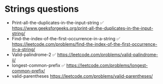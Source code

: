 # Strings questions

* Print-all-the-duplicates-in-the-input-string ✅ https://www.geeksforgeeks.org/print-all-the-duplicates-in-the-input-string/  
* Find-the-index-of-the-first-occurrence-in-a-string ✅ https://leetcode.com/problems/find-the-index-of-the-first-occurrence-in-a-string/
* Valid-palindrome-2 ✅ https://leetcode.com/problems/valid-palindrome-ii/
* longest-common-prefix ✅ https://leetcode.com/problems/longest-common-prefix/
* valid-parentheses https://leetcode.com/problems/valid-parentheses/